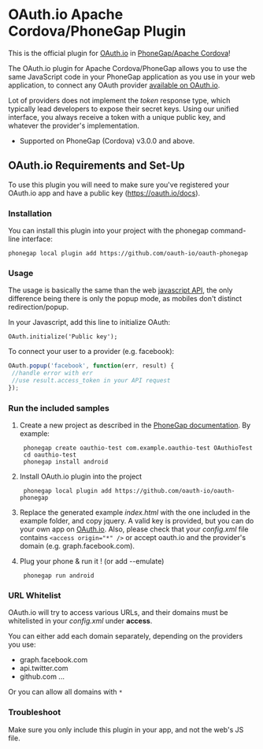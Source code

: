 # OAuth.io Apache Cordova/PhoneGap Plugin

This is the official plugin for [OAuth.io](https://oauth.io) in [PhoneGap/Apache Cordova](http://incubator.apache.org/cordova/)!

The OAuth.io plugin for Apache Cordova/PhoneGap allows you to use the same JavaScript code in your PhoneGap application as you use in your web application, to connect any OAuth provider [available on OAuth.io](https://oauth.io/providers).

Lot of providers does not implement the _token_ response type, which typically lead developers to expose their secret keys. Using our unified interface, you always receive a token with a unique public key, and whatever the provider's implementation.

* Supported on PhoneGap (Cordova) v3.0.0 and above.


## OAuth.io Requirements and Set-Up

To use this plugin you will need to make sure you've registered your OAuth.io app and have a public key (https://oauth.io/docs).


### Installation

You can install this plugin into your project with the phonegap command-line interface:

	phonegap local plugin add https://github.com/oauth-io/oauth-phonegap


### Usage

The usage is basically the same than the web [javascript API](https://oauth.io/docs/api), the only difference being there is only the popup mode, as mobiles don't distinct redirection/popup.

In your Javascript, add this line to initialize OAuth:

	OAuth.initialize('Public key');

To connect your user to a provider (e.g. facebook):

 ```javascript
OAuth.popup('facebook', function(err, result) {
  //handle error with err
  //use result.access_token in your API request
});
 ```

### Run the included samples

1. Create a new project as described in the [PhoneGap documentation](http://docs.phonegap.com/en/edge/guide_cli_index.md.html#The%20Command-line%20Interface). By example:

		phonegap create oauthio-test com.example.oauthio-test OAuthioTest
		cd oauthio-test
		phonegap install android

2. Install OAuth.io plugin into the project

		phonegap local plugin add https://github.com/oauth-io/oauth-phonegap

3. Replace the generated example _index.html_ with the one included in the example folder, and copy jquery. A valid key is provided, but you can do your own app on [OAuth.io](https://oauth.io/). Also, please check that your _config.xml_ file contains `<access origin="*" />` or accept oauth.io and the provider's domain (e.g. graph.facebook.com).

4. Plug your phone & run it ! (or add --emulate)

		phonegap run android


### URL Whitelist

OAuth.io will try to access various URLs, and their domains must be whitelisted in your _config.xml_ under **access**.

You can either add each domain separately, depending on the providers you use:

* graph.facebook.com
* api.twitter.com
* github.com
...

Or you can allow all domains with `*`

### Troubleshoot

Make sure you only include this plugin in your app, and not the web's JS file.
